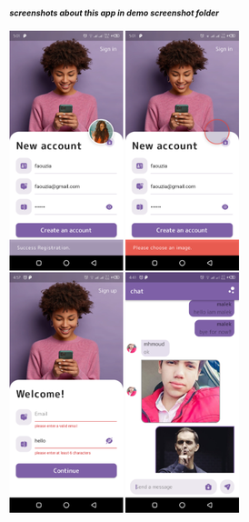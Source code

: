 ##### screenshots about this app in demo screenshot folder

<img src='demo%20screenshot/Screenshot_20221101-170147.png' width='200'/>
<img src='demo%20screenshot/Screenshot_20221101-170114.png' width='200'/>
<img src='demo%20screenshot/Screenshot_20221101-165742.png' width='200'/>
<img src='demo%20screenshot/Screenshot_20221101-164142.png' width='200'/>

